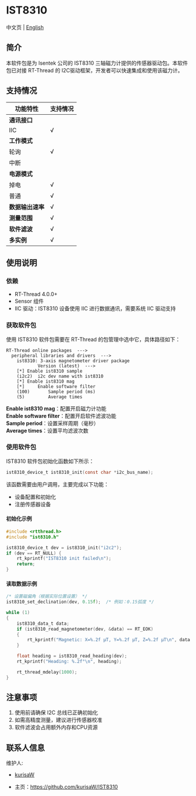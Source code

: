 # IST8310

中文页 | [English](README_EN.md)

## 简介

本软件包是为 Isentek 公司的 IST8310 三轴磁力计提供的传感器驱动包。本软件包已对接 RT-Thread 的 I2C驱动框架，开发者可以快速集成和使用该磁力计。

## 支持情况

| 功能特性         | 支持情况 |
| ---------------- | -------- |
| **通讯接口**     |          |
| IIC              | √        |
| **工作模式**     |          |
| 轮询             | √        |
| 中断             |          |
| **电源模式**     |          |
| 掉电             | √        |
| 普通             | √        |
| **数据输出速率** | √        |
| **测量范围**     | √        |
| **软件滤波**     | √        |
| **多实例**       | √        |

## 使用说明

### 依赖

- RT-Thread 4.0.0+
- Sensor 组件
- IIC 驱动：IST8310 设备使用 IIC 进行数据通讯，需要系统 IIC 驱动支持

### 获取软件包

使用 IST8310 软件包需要在 RT-Thread 的包管理中选中它，具体路径如下：

```
RT-Thread online packages  --->
  peripheral libraries and drivers  --->
    ist8310: 3-axis magnetometer driver package
            Version (latest)  --->
    [*] Enable ist8310 sample
    (i2c2)  i2c dev name with ist8310
    [*] Enable ist8310 mag
    [*]     Enable software filter
    (100)       Sample period (ms)
    (5)         Average times
```

**Enable ist8310 mag**：配置开启磁力计功能  
**Enable software filter**：配置开启软件滤波功能  
**Sample period**：设置采样周期（毫秒）  
**Average times**：设置平均滤波次数  

### 使用软件包

IST8310 软件包初始化函数如下所示：

```c
ist8310_device_t ist8310_init(const char *i2c_bus_name);
```

该函数需要由用户调用，主要完成以下功能：
- 设备配置和初始化
- 注册传感器设备

#### 初始化示例

```c
#include <rtthread.h>
#include "ist8310.h"

ist8310_device_t dev = ist8310_init("i2c2");
if (dev == RT_NULL) {
    rt_kprintf("IST8310 init failed\n");
    return;
}
```

#### 读取数据示例

```c
/* 设置磁偏角（根据实际位置设置） */
ist8310_set_declination(dev, 0.15f);  /* 例如：0.15弧度 */

while (1)
{
    ist8310_data_t data;
    if (ist8310_read_magnetometer(dev, &data) == RT_EOK)
    {
        rt_kprintf("Magnetic: X=%.2f µT, Y=%.2f µT, Z=%.2f µT\n", data.x, data.y, data.z);
    }

    float heading = ist8310_read_heading(dev);
    rt_kprintf("Heading: %.2f°\n", heading);

    rt_thread_mdelay(1000);
}
```

## 注意事项

1. 使用前请确保 I2C 总线已正确初始化
2. 如需高精度测量，建议进行传感器校准
3. 软件滤波会占用额外内存和CPU资源

## 联系人信息

维护人:

- [kurisaW](https://github.com/kurisaW) 

- 主页：<https://github.com/kurisaW/IST8310>